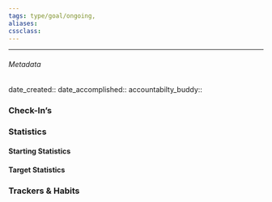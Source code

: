 ```yaml
---
tags: type/goal/ongoing, 
aliases:
cssclass: 
---
```

---

###### Metadata 
date_created::
date_accomplished::
accountabilty_buddy::

### Check-In’s
### Statistics
#### Starting Statistics 
#### Target Statistics 
### Trackers & Habits





